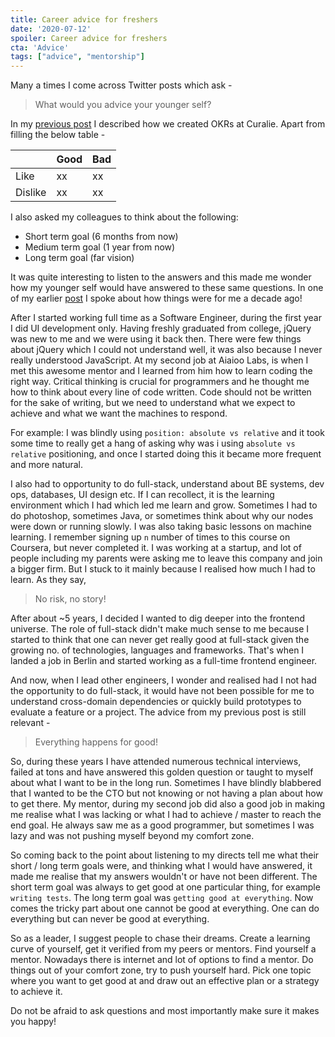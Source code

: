 ```yaml
---
title: Career advice for freshers
date: '2020-07-12'
spoiler: Career advice for freshers
cta: 'Advice'
tags: ["advice", "mentorship"]
---
```


Many a times I come across Twitter posts which ask -
> What would you advice your younger self?

In my [previous post](../okr) I described how we created OKRs at Curalie. Apart from filling the below table -

|         | Good | Bad |
| ------- | ---- | --- |
| Like    | xx   | xx  |
| Dislike | xx   | xx  |

I also asked my colleagues to think about the following:

- Short term goal (6 months from now)
- Medium term goal (1 year from now)
- Long term goal (far vision)

It was quite interesting to listen to the answers and this made me wonder how my younger self would have answered to these same questions. In one of my earlier [post](../lessons-from-my-younger-self) I spoke about how things were for me a decade ago!

After I started working full time as a Software Engineer, during the first year I did UI development only. Having freshly graduated from college, jQuery was new to me and we were using it back then. There were few things about jQuery which I could not understand well, it was also because I never really understood JavaScript. At my second job at Aiaioo Labs, is when I met this awesome mentor and I learned from him how to learn coding the right way. Critical thinking is crucial for programmers and he thought me how to think about every line of code written. Code should not be written for the sake of writing, but we need to understand what we expect to achieve and what we want the machines to respond.

For example: I was blindly using `position: absolute vs relative` and it took some time to really get a hang of asking why was i using `absolute vs relative` positioning, and once I started doing this it became more frequent and more natural.

I also had to opportunity to do full-stack, understand about BE systems, dev ops, databases, UI design etc. If I can recollect, it is the learning environment which I had which led me learn and grow. Sometimes I had to do photoshop, sometimes Java, or sometimes think about why our nodes were down or running slowly. I was also taking basic lessons on machine learning. I remember signing up `n` number of times to this course on Coursera, but never completed it. I was working at a startup, and lot of people including my parents were asking me to leave this company and join a bigger firm. But I stuck to it mainly because I realised how much I had to learn. As they say,

> No risk, no story!

After about ~5 years, I decided I wanted to dig deeper into the frontend universe. The role of full-stack didn't make much sense to me because I started to think that one can never get really good at full-stack given the growing no. of technologies, languages and frameworks. That's when I landed a job in Berlin and started working as a full-time frontend engineer.

And now, when I lead other engineers, I wonder and realised had I not had the opportunity to do full-stack, it would have not been possible for me to understand cross-domain dependencies or quickly build prototypes to evaluate a feature or a project. The advice from my previous post is still relevant -

> Everything happens for good!

So, during these years I have attended numerous technical interviews, failed at tons and have answered this golden question or taught to myself about what I want to be in the long run. Sometimes I have blindly blabbered that I wanted to be the CTO but not knowing or not having a plan about how to get there. My mentor, during my second job did also a good job in making me realise what I was lacking or what I had to achieve / master to reach the end goal. He always saw me as a good programmer, but sometimes I was lazy and was not pushing myself beyond my comfort zone.

So coming back to the point about listening to my directs tell me what their short / long term goals were, and thinking what I would have answered, it made me realise that my answers wouldn't or have not been different. The short term goal was always to get good at one particular thing, for example `writing tests`. The long term goal was `getting good at everything`. Now comes the tricky part about one cannot be good at everything. One can do everything but can never be good at everything.

So as a leader, I suggest people to chase their dreams. Create a learning curve of yourself, get it verified from my peers or mentors. Find yourself a mentor. Nowadays there is internet and lot of options to find a mentor. Do things out of your comfort zone, try to push yourself hard. Pick one topic where you want to get good at and draw out an effective plan or a strategy to achieve it.

Do not be afraid to ask questions and most importantly make sure it makes you happy!



